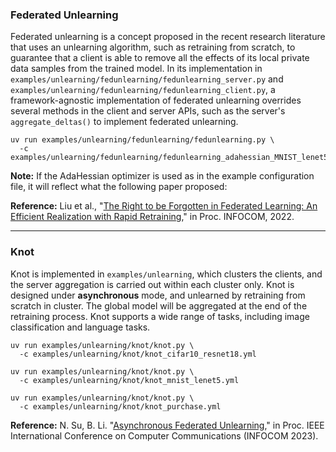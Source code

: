 ### Federated Unlearning

Federated unlearning is a concept proposed in the recent research literature that uses an unlearning algorithm, such as retraining from scratch, to guarantee that a client is able to remove all the effects of its local private data samples from the trained model. In its implementation in `examples/unlearning/fedunlearning/fedunlearning_server.py` and `examples/unlearning/fedunlearning/fedunlearning_client.py`, a framework-agnostic implementation of federated unlearning overrides several methods in the client and server APIs, such as the server's `aggregate_deltas()` to implement federated unlearning.

```shell
uv run examples/unlearning/fedunlearning/fedunlearning.py \
  -c examples/unlearning/fedunlearning/fedunlearning_adahessian_MNIST_lenet5.yml
```

**Note:** If the AdaHessian optimizer is used as in the example configuration file, it will reflect what the following paper proposed:

**Reference:** Liu et al., "[The Right to be Forgotten in Federated Learning: An Efficient Realization with Rapid Retraining](https://arxiv.org/abs/2203.07320)," in Proc. INFOCOM, 2022.

---

### Knot

Knot is implemented in `examples/unlearning`, which clusters the clients, and the server aggregation is carried out within each cluster only. Knot is designed under **asynchronous** mode, and unlearned by retraining from scratch in cluster. The global model will be aggregated at the end of the retraining process. Knot supports a wide range of tasks, including image classification and language tasks.

```shell
uv run examples/unlearning/knot/knot.py \
  -c examples/unlearning/knot/knot_cifar10_resnet18.yml

uv run examples/unlearning/knot/knot.py \
  -c examples/unlearning/knot/knot_mnist_lenet5.yml

uv run examples/unlearning/knot/knot.py \
  -c examples/unlearning/knot/knot_purchase.yml
```

**Reference:** N. Su, B. Li. "[Asynchronous Federated Unlearning](https://iqua.ece.toronto.edu/papers/ningxinsu-infocom23.pdf)," in Proc. IEEE International Conference on Computer Communications (INFOCOM 2023).

